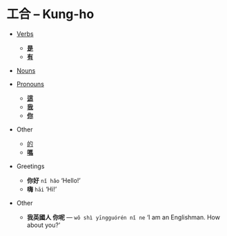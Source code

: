 # 工合 – Kung-ho

- [Verbs](verbs/index.md)
  - **[是](verbs/是.md)**
  - **[有](verbs/有.md)**

- [Nouns](nouns/index.md)

- [Pronouns](pronouns/index.md)
  - **[這](pronouns/這.md)**
  - **[我](pronouns/我.md)**
  - **[你](pronouns/你.md)**

- Other
  - [的](other/的.md)
  - **[嗎](other/嗎.md)**

- Greetings
  - **你好** `nǐ hǎo` ‘Hello!’
  - **嗨** `hāi` ‘Hi!’

- Other
  - **我英國人 你呢**  ―  `wǒ shì yīngguórén nǐ ne` ‘I am an Englishman. How about you?’
 
